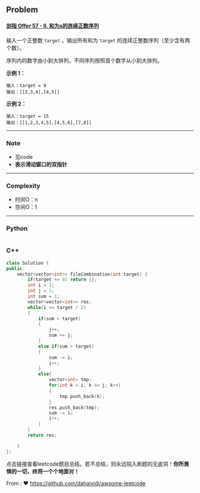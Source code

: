 ## Problem

#### [剑指 Offer 57 - II. 和为s的连续正数序列](https://leetcode.cn/problems/he-wei-sde-lian-xu-zheng-shu-xu-lie-lcof/)

输入一个正整数 `target` ，输出所有和为 `target` 的连续正整数序列（至少含有两个数）。

序列内的数字由小到大排列，不同序列按照首个数字从小到大排列。

**示例 1：**

```
输入：target = 9
输出：[[2,3,4],[4,5]]
```

**示例 2：**

```
输入：target = 15
输出：[[1,2,3,4,5],[4,5,6],[7,8]]
```

------

### Note

- 见code
- **表示滑动窗口的双指针**

------

### Complexity

- 时间O：n
- 空间O：1

------

### Python

```python

```

### C++

```C++
class Solution {
public:
    vector<vector<int>> fileCombination(int target) {
        if(target <= 0) return {};
        int i = 1;
        int j = 1;
        int sum = 1;
        vector<vector<int>> res;
        while(i <= target / 2)
        {
            if(sum < target)
            {
                j++;
                sum += j;
            }
            else if(sum > target)
            {
                sum -= i;
                i++;
            }
            else{
                vector<int> tmp;
                for(int k = i; k <= j; k++)
                {
                    tmp.push_back(k);
                }
                res.push_back(tmp);
                sum -= i;
                i++;
            }
        }
        return res;

    }
};
```

点击链接查看leetcode题目总结。若不总结，则永远陷入刷题的无底洞！**你所畏惧的一切，终将一个个地面对！**

From : :heart: https://github.com/dahaiyidi/awsome-leetcode

